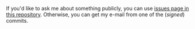 If you'd like to ask me about something publicly, you can use [issues page in this repository](https://github.com/retifrav/retifrav/issues). Otherwise, you can get my e-mail from one of the (*signed*) commits.

